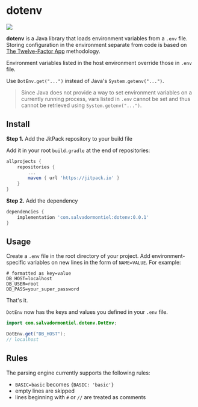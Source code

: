 # dotenv

[![](https://jitpack.io/v/com.salvadormontiel/dotenv.svg)](https://jitpack.io/#com.salvadormontiel/dotenv)

**dotenv** is a Java library that loads environment variables from a `.env` file. Storing configuration in the environment separate from code is based on [The Twelve-Factor App](http://12factor.net/config) methodology.

Environment variables listed in the host environment override those in `.env` file.  

Use `DotEnv.get("...")` instead of Java's `System.getenv("...")`.  

> Since Java does not provide a way to set environment variables on a currently running process, vars listed in `.env` cannot be set and thus cannot be retrieved using `System.getenv("...")`.

## Install

**Step 1.** Add the JitPack repository to your build file

Add it in your root `build.gradle` at the end of repositories:

```groovy
allprojects {
	repositories {
		...
		maven { url 'https://jitpack.io' }
	}
}
```

**Step 2.** Add the dependency

```groovy
dependencies {
    implementation 'com.salvadormontiel:dotenv:0.0.1'
}
```

## Usage

Create a `.env` file in the root directory of your project. Add
environment-specific variables on new lines in the form of `NAME=VALUE`.
For example:

```dosini
# formatted as key=value
DB_HOST=localhost
DB_USER=root
DB_PASS=your_super_password
```

That's it.

`DotEnv` now has the keys and values you defined in your `.env` file.

```java
import com.salvadormontiel.dotenv.DotEnv;

DotEnv.get("DB_HOST");
// localhost
```

## Rules

The parsing engine currently supports the following rules:

- `BASIC=basic` becomes `{BASIC: 'basic'}`
- empty lines are skipped
- lines beginning with `#` or `//` are treated as comments